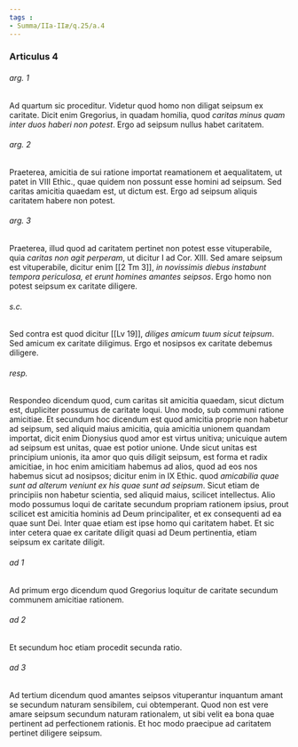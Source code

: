 ```yaml
---
tags : 
- Summa/IIa-IIæ/q.25/a.4
---
```


### Articulus 4

###### arg. 1
Ad quartum sic proceditur. Videtur quod homo non diligat seipsum ex caritate. Dicit enim Gregorius, in quadam homilia, quod *caritas minus quam inter duos haberi non potest*. Ergo ad seipsum nullus habet caritatem.

###### arg. 2
Praeterea, amicitia de sui ratione importat reamationem et aequalitatem, ut patet in VIII Ethic., quae quidem non possunt esse homini ad seipsum. Sed caritas amicitia quaedam est, ut dictum est. Ergo ad seipsum aliquis caritatem habere non potest.

###### arg. 3
Praeterea, illud quod ad caritatem pertinet non potest esse vituperabile, quia *caritas non agit perperam*, ut dicitur I ad Cor. XIII. Sed amare seipsum est vituperabile, dicitur enim [[2 Tm 3]], *in novissimis diebus instabunt tempora periculosa, et erunt homines amantes seipsos*. Ergo homo non potest seipsum ex caritate diligere.

###### s.c.
Sed contra est quod dicitur [[Lv 19]], *diliges amicum tuum sicut teipsum*. Sed amicum ex caritate diligimus. Ergo et nosipsos ex caritate debemus diligere.

###### resp.
Respondeo dicendum quod, cum caritas sit amicitia quaedam, sicut dictum est, dupliciter possumus de caritate loqui. Uno modo, sub communi ratione amicitiae. Et secundum hoc dicendum est quod amicitia proprie non habetur ad seipsum, sed aliquid maius amicitia, quia amicitia unionem quandam importat, dicit enim Dionysius quod amor est virtus unitiva; unicuique autem ad seipsum est unitas, quae est potior unione. Unde sicut unitas est principium unionis, ita amor quo quis diligit seipsum, est forma et radix amicitiae, in hoc enim amicitiam habemus ad alios, quod ad eos nos habemus sicut ad nosipsos; dicitur enim in IX Ethic. quod *amicabilia quae sunt ad alterum veniunt ex his quae sunt ad seipsum*. Sicut etiam de principiis non habetur scientia, sed aliquid maius, scilicet intellectus. Alio modo possumus loqui de caritate secundum propriam rationem ipsius, prout scilicet est amicitia hominis ad Deum principaliter, et ex consequenti ad ea quae sunt Dei. Inter quae etiam est ipse homo qui caritatem habet. Et sic inter cetera quae ex caritate diligit quasi ad Deum pertinentia, etiam seipsum ex caritate diligit.

###### ad 1
Ad primum ergo dicendum quod Gregorius loquitur de caritate secundum communem amicitiae rationem.

###### ad 2
Et secundum hoc etiam procedit secunda ratio.

###### ad 3
Ad tertium dicendum quod amantes seipsos vituperantur inquantum amant se secundum naturam sensibilem, cui obtemperant. Quod non est vere amare seipsum secundum naturam rationalem, ut sibi velit ea bona quae pertinent ad perfectionem rationis. Et hoc modo praecipue ad caritatem pertinet diligere seipsum.

